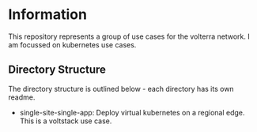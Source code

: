 # Information

This repository represents a group of use cases for the volterra network. I am focussed on kubernetes use cases.

## Directory Structure

The directory structure is outlined below - each directory has its own readme.

- single-site-single-app: Deploy virtual kubernetes on a regional edge. This is a voltstack use case.
